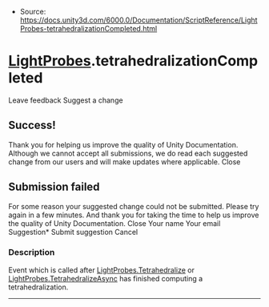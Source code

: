 * Source: https://docs.unity3d.com/6000.0/Documentation/ScriptReference/LightProbes-tetrahedralizationCompleted.html

#  [LightProbes](https://docs.unity3d.com/6000.0/Documentation/ScriptReference/LightProbes.html).tetrahedralizationCompleted
Leave feedback
Suggest a change
## Success!
Thank you for helping us improve the quality of Unity Documentation. Although we cannot accept all submissions, we do read each suggested change from our users and will make updates where applicable.
Close
## Submission failed
For some reason your suggested change could not be submitted. Please <a>try again</a> in a few minutes. And thank you for taking the time to help us improve the quality of Unity Documentation.
Close
Your name Your email Suggestion* Submit suggestion
Cancel
### Description
Event which is called after [LightProbes.Tetrahedralize](https://docs.unity3d.com/6000.0/Documentation/ScriptReference/LightProbes.Tetrahedralize.html) or [LightProbes.TetrahedralizeAsync](https://docs.unity3d.com/6000.0/Documentation/ScriptReference/LightProbes.TetrahedralizeAsync.html) has finished computing a tetrahedralization.
* * *

